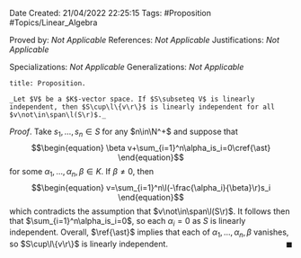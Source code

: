 <div class="topSpace"></div>

Date Created: 21/04/2022 22:25:15
Tags: #Proposition #Topics/Linear_Algebra

Proved by: _Not Applicable_
References: _Not Applicable_
Justifications: _Not Applicable_

Specializations: _Not Applicable_
Generalizations: _Not Applicable_

``` ad-Proposition
title: Proposition.

_Let $V$ be a $K$-vector space. If $S\subseteq V$ is linearly independent, then $S\cup\l\{v\r\}$ is linearly independent for all $v\not\in\span\l(S\r)$._

```

_Proof_. Take $s_1,\dots,s_n\in S$ for any $n\in\N^+$ and suppose that
$$\begin{equation}
    \beta v+\sum_{i=1}^n\alpha_is_i=0\cref{\ast}
\end{equation}$$
for some $\alpha_1,\dots,\alpha_n,\beta\in K$. If $\beta\neq0$, then
$$\begin{equation}
    v=\sum_{i=1}^n\l(-\frac{\alpha_i}{\beta}\r)s_i
\end{equation}$$
which contradicts the assumption that $v\not\in\span\l(S\r)$. It follows then that $\sum_{i=1}^n\alpha_is_i=0$, so each $\alpha_i=0$ as $S$ is linearly independent. Overall, $\ref{\ast}$ implies that each of $\alpha_1,\dots,\alpha_n,\beta$ vanishes, so $S\cup\l\{v\r\}$ is linearly independent.<span style="float:right;">$\blacksquare$</span>
